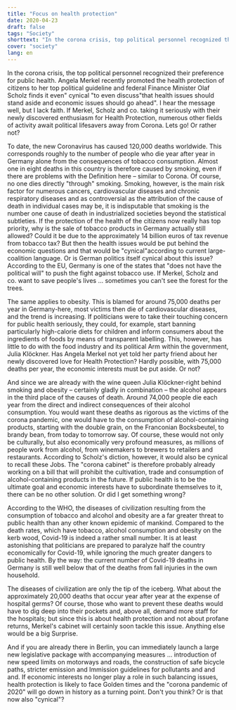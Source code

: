 ```yaml
---
title: "Focus on health protection"
date: 2020-04-23
draft: false
tags: "Society"
shorttext: "In the corona crisis, top political personnel recognized their preference for public health. Angela Merkel recently promoted citizens' health protection to their top political guideline."
cover: "society"
lang: en
---
```


In the corona crisis, the top political personnel recognized their preference for public health. Angela Merkel recently promoted the health protection of citizens to her top political guideline and federal Finance Minister Olaf Scholz finds it even" cynical "to even discuss"that health issues should stand aside and economic issues should go ahead". I hear the message well, but I lack faith. If Merkel, Scholz and co. taking it seriously with their newly discovered enthusiasm for Health Protection, numerous other fields of activity await political lifesavers away from Corona. Lets go! Or rather not?

To date, the new Coronavirus has caused 120,000 deaths worldwide. This corresponds roughly to the number of people who die year after year in Germany alone from the consequences of tobacco consumption. Almost one in eight deaths in this country is therefore caused by smoking, even if there are problems with the Definition here – similar to Corona. Of course, no one dies directly "through" smoking. Smoking, however, is the main risk factor for numerous cancers, cardiovascular diseases and chronic respiratory diseases and as controversial as the attribution of the cause of death in individual cases may be, it is indisputable that smoking is the number one cause of death in industrialized societies beyond the statistical subtleties. If the protection of the health of the citizens now really has top priority, why is the sale of tobacco products in Germany actually still allowed? Could it be due to the approximately 14 billion euros of tax revenue from tobacco tax? But then the health issues would be put behind the economic questions and that would be "cynical"according to current large-coalition language. Or is German politics itself cynical about this issue? According to the EU, Germany is one of the states that "does not have the political will" to push the fight against tobacco use. If Merkel, Scholz and co. want to save people's lives ... sometimes you can't see the forest for the trees.

The same applies to obesity. This is blamed for around 75,000 deaths per year in Germany-here, most victims then die of cardiovascular diseases, and the trend is increasing. If politicians were to take their touching concern for public health seriously, they could, for example, start banning particularly high-calorie diets for children and inform consumers about the ingredients of foods by means of transparent labelling. This, however, has little to do with the food industry and its political Arm within the government, Julia Klöckner. Has Angela Merkel not yet told her party friend about her newly discovered love for Health Protection? Hardly possible, with 75,000 deaths per year, the economic interests must be put aside. Or not?

And since we are already with the wine queen Julia Klöckner-right behind smoking and obesity – certainly gladly in combination – the alcohol appears in the third place of the causes of death. Around 74,000 people die each year from the direct and indirect consequences of their alcohol consumption. You would want these deaths as rigorous as the victims of the corona pandemic, one would have to the consumption of alcohol-containing products, starting with the double grain, on the Franconian Bocksbeutel, to brandy bean, from today to tomorrow say. Of course, these would not only be culturally, but also economically very profound measures, as millions of people work from alcohol, from winemakers to brewers to retailers and restaurants. According to Scholz's diction, however, it would also be cynical to recall these Jobs. The "corona cabinet" is therefore probably already working on a bill that will prohibit the cultivation, trade and consumption of alcohol-containing products in the future. If public health is to be the ultimate goal and economic interests have to subordinate themselves to it, there can be no other solution. Or did I get something wrong?

According to the WHO, the diseases of civilization resulting from the consumption of tobacco and alcohol and obesity are a far greater threat to public health than any other known epidemic of mankind. Compared to the death rates, which have tobacco, alcohol consumption and obesity on the kerb wood, Covid-19 is indeed a rather small number. It is at least astonishing that politicians are prepared to paralyze half the country economically for Covid-19, while ignoring the much greater dangers to public health. By the way: the current number of Covid-19 deaths in Germany is still well below that of the deaths from fall injuries in the own household.

The diseases of civilization are only the tip of the iceberg. What about the approximately 20,000 deaths that occur year after year at the expense of hospital germs? Of course, those who want to prevent these deaths would have to dig deep into their pockets and, above all, demand more staff for the hospitals; but since this is about health protection and not about profane returns, Merkel's cabinet will certainly soon tackle this issue. Anything else would be a big Surprise.

And if you are already there in Berlin, you can immediately launch a large new legislative package with accompanying measures ... introduction of new speed limits on motorways and roads, the construction of safe bicycle paths, stricter emission and Immission guidelines for pollutants and and and. If economic interests no longer play a role in such balancing issues, health protection is likely to face Golden times and the "corona pandemic of 2020" will go down in history as a turning point. Don't you think? Or is that now also "cynical"?
